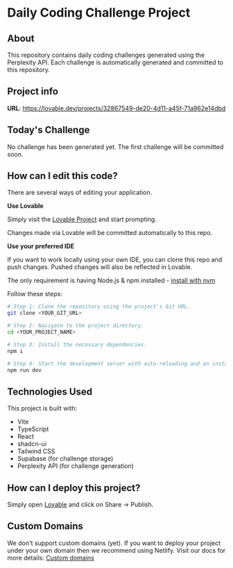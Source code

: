# Daily Coding Challenge Project

## About

This repository contains daily coding challenges generated using the Perplexity API. Each challenge is automatically generated and committed to this repository.

## Project info

**URL**: https://lovable.dev/projects/32867549-de20-4d11-a45f-71a962e14dbd

## Today's Challenge

No challenge has been generated yet. The first challenge will be committed soon.

## How can I edit this code?

There are several ways of editing your application.

**Use Lovable**

Simply visit the [Lovable Project](https://lovable.dev/projects/32867549-de20-4d11-a45f-71a962e14dbd) and start prompting.

Changes made via Lovable will be committed automatically to this repo.

**Use your preferred IDE**

If you want to work locally using your own IDE, you can clone this repo and push changes. Pushed changes will also be reflected in Lovable.

The only requirement is having Node.js & npm installed - [install with nvm](https://github.com/nvm-sh/nvm#installing-and-updating)

Follow these steps:

```sh
# Step 1: Clone the repository using the project's Git URL.
git clone <YOUR_GIT_URL>

# Step 2: Navigate to the project directory.
cd <YOUR_PROJECT_NAME>

# Step 3: Install the necessary dependencies.
npm i

# Step 4: Start the development server with auto-reloading and an instant preview.
npm run dev
```

## Technologies Used

This project is built with:

- Vite
- TypeScript
- React
- shadcn-ui
- Tailwind CSS
- Supabase (for challenge storage)
- Perplexity API (for challenge generation)

## How can I deploy this project?

Simply open [Lovable](https://lovable.dev/projects/32867549-de20-4d11-a45f-71a962e14dbd) and click on Share -> Publish.

## Custom Domains

We don't support custom domains (yet). If you want to deploy your project under your own domain then we recommend using Netlify. Visit our docs for more details: [Custom domains](https://docs.lovable.dev/tips-tricks/custom-domain/)